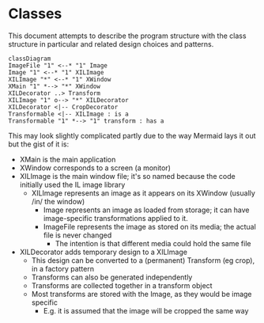 # Classes

This document attempts to describe the program structure with the class structure in particular
and related design choices and patterns.

```mermaid
classDiagram
ImageFile "1" <--* "1" Image
Image "1" <--* "1" XILImage
XILImage "*" <--* "1" XWindow
XMain "1" *--> "*" XWindow
XILDecorator ..> Transform
XILImage "1" o--> "*" XILDecorator
XILDecorator <|-- CropDecorator
Transformable <|-- XILImage : is a
Transformable "1" *--> "1" transform : has a
```

This may look slightly complicated partly due to the way Mermaid lays it out but the gist of it is:

- XMain is the main application
- XWindow corresponds to a screen (a monitor)
- XILImage is the main window file; it's so named because the code initially used the IL image library
  - XILImage represents an image as it appears on its XWindow (usually /in/ the window)
    - Image represents an image as loaded from storage; it can have image-specific transformations applied to it.
    - ImageFile represents the image as stored on its media; the actual file is never changed
      - The intention is that different media could hold the same file
- XILDecorator adds temporary design to a XILImage
  - This design can be converted to a (permanent) Transform (eg crop), in a factory pattern
  - Transforms can also be generated independently
  - Transforms are collected together in a transform object
  - Most transforms are stored with the Image, as they would be image specific
    - E.g. it is assumed that the image will be cropped the same way
